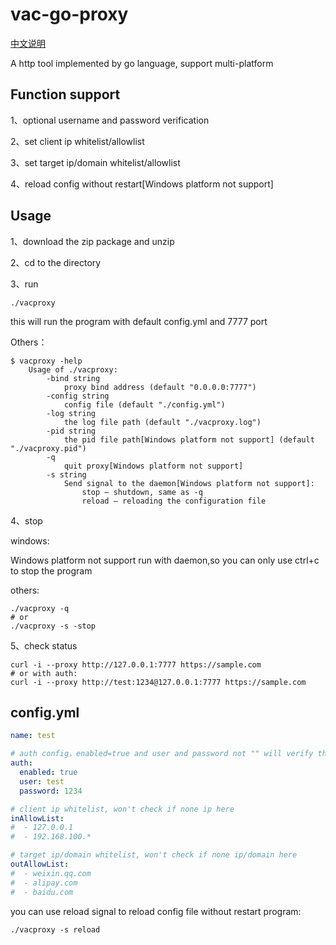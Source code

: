 # vac-go-proxy

[中文说明](https://github.com/vacuityv/vac-go-proxy/blob/main/README.md)

A http tool implemented by go language, support multi-platform

## Function support

1、optional username and password verification

2、set client ip whitelist/allowlist

3、set target ip/domain whitelist/allowlist

4、reload config without restart[Windows platform not support]

## Usage

1、download the zip package and unzip

2、cd to the directory

3、run

```shell
./vacproxy 
```
this will run the program with default config.yml and 7777 port

Others：

```shell
$ vacproxy -help
    Usage of ./vacproxy:
        -bind string
            proxy bind address (default "0.0.0.0:7777")
        -config string
            config file (default "./config.yml")
        -log string
            the log file path (default "./vacproxy.log")
        -pid string
            the pid file path[Windows platform not support] (default "./vacproxy.pid")
        -q  
            quit proxy[Windows platform not support]
        -s string
            Send signal to the daemon[Windows platform not support]:
                stop — shutdown, same as -q
                reload — reloading the configuration file
```

4、stop

windows:

Windows platform not support run with daemon,so you can only use ctrl+c to stop the program

others:

```shell
./vacproxy -q
# or
./vacproxy -s -stop
```

5、check status

```shell
curl -i --proxy http://127.0.0.1:7777 https://sample.com
# or with auth:
curl -i --proxy http://test:1234@127.0.0.1:7777 https://sample.com
```

## config.yml

```yml
name: test

# auth config，enabled=true and user and password not "" will verify the credential
auth:
  enabled: true
  user: test
  password: 1234

# client ip whitelist, won't check if none ip here
inAllowList:
#  - 127.0.0.1
#  - 192.168.100.*

# target ip/domain whitelist, won't check if none ip/domain here
outAllowList:
#  - weixin.qq.com
#  - alipay.com
#  - baidu.com
```

you can use reload signal to reload config file without restart program:

```shell
./vacproxy -s reload
```
